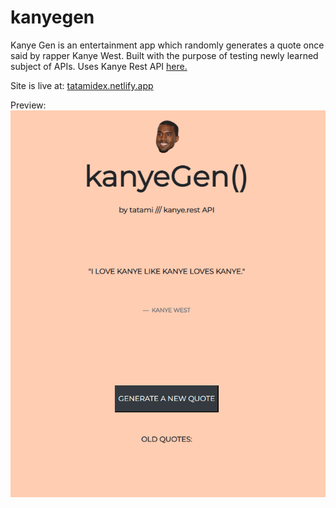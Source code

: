 # kanyegen
Kanye Gen is an entertainment app which randomly generates a quote once said by rapper Kanye West. Built with the purpose of testing newly learned subject of APIs. Uses Kanye Rest API [here.](https://kanye.rest/)

Site is live at: [tatamidex.netlify.app](https://kanyegen.netlify.app)


Preview: ![preview](imgs/previewKG.PNG)
